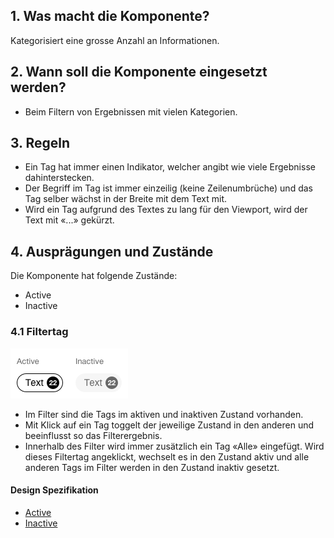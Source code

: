## 1. Was macht die Komponente?
Kategorisiert eine grosse Anzahl an Informationen.


## 2. Wann soll die Komponente eingesetzt werden? 
* Beim Filtern von Ergebnissen mit vielen Kategorien.


## 3. Regeln
* Ein Tag hat immer einen Indikator, welcher angibt wie viele Ergebnisse dahinterstecken.
* Der Begriff im Tag ist immer einzeilig (keine Zeilenumbrüche) und das Tag selber wächst in der Breite mit dem Text mit.
* Wird ein Tag aufgrund des Textes zu lang für den Viewport, wird der Text mit «...» gekürzt.


## 4. Ausprägungen und Zustände 
Die Komponente hat folgende Zustände:
* Active
* Inactive

### 4.1 Filtertag
![Darstellung der Komponente Tag zur Verwendung als Filter](https://raw.githubusercontent.com/sbb-design-systems/design-system-webapp-documentation/master/documentation/components/tag/images/Tag_Filter.png 'class: image')

* Im Filter sind die Tags im aktiven und inaktiven Zustand vorhanden.
* Mit Klick auf ein Tag toggelt der jeweilige Zustand in den anderen und beeinflusst so das Filterergebnis.
* Innerhalb des Filter wird immer zusätzlich ein Tag «Alle» eingefügt. Wird dieses Filtertag angeklickt, wechselt es in den Zustand aktiv und alle anderen Tags im Filter werden in den Zustand inaktiv gesetzt.

#### Design Spezifikation
* [Active](https://sbb.invisionapp.com/d/main#/console/17140415/412486708/inspect)
* [Inactive](https://sbb.invisionapp.com/d/main#/console/17140415/412486709/inspect)
